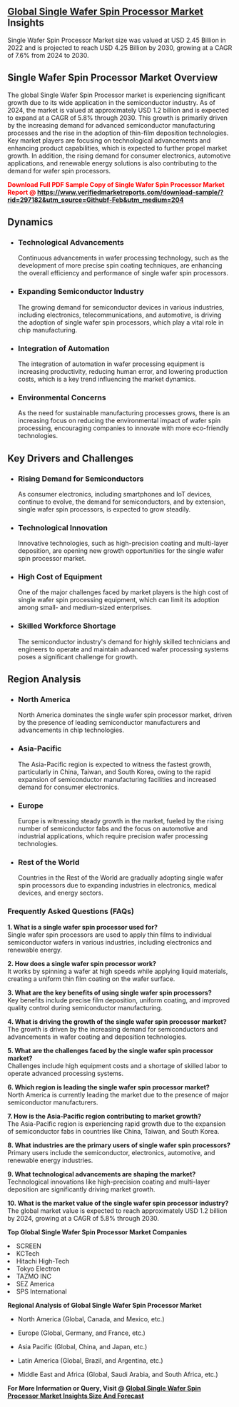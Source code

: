 <h2><a href="https://www.verifiedmarketreports.com/download-sample/?rid=297182&amp;utm_source=Githubf&amp;utm_medium=204" target="_blank">Global Single Wafer Spin Processor Market</a> Insights</h2><p>Single Wafer Spin Processor Market size was valued at USD 2.45 Billion in 2022 and is projected to reach USD 4.25 Billion by 2030, growing at a CAGR of 7.6% from 2024 to 2030.</p><p> <h2>Single Wafer Spin Processor Market Overview</h2> <p>The global Single Wafer Spin Processor market is experiencing significant growth due to its wide application in the semiconductor industry. As of 2024, the market is valued at approximately USD 1.2 billion and is expected to expand at a CAGR of 5.8% through 2030. This growth is primarily driven by the increasing demand for advanced semiconductor manufacturing processes and the rise in the adoption of thin-film deposition technologies. Key market players are focusing on technological advancements and enhancing product capabilities, which is expected to further propel market growth. In addition, the rising demand for consumer electronics, automotive applications, and renewable energy solutions is also contributing to the demand for wafer spin processors.</p> <p><strong><p><span class=""><span style="color: #ff0000;"><strong>Download Full PDF Sample Copy of Single Wafer Spin Processor Market Report</strong> @ </span><a href="https://www.verifiedmarketreports.com/download-sample/?rid=297182&amp;utm_source=Githubf-Feb&amp;utm_medium=204" target="_blank">https://www.verifiedmarketreports.com/download-sample/?rid=297182&amp;utm_source=Githubf-Feb&amp;utm_medium=204</a></span></p></strong></p> <h2>Dynamics</h2> <ul> <li><h3>Technological Advancements</h3><p>Continuous advancements in wafer processing technology, such as the development of more precise spin coating techniques, are enhancing the overall efficiency and performance of single wafer spin processors.</p></li> <li><h3>Expanding Semiconductor Industry</h3><p>The growing demand for semiconductor devices in various industries, including electronics, telecommunications, and automotive, is driving the adoption of single wafer spin processors, which play a vital role in chip manufacturing.</p></li> <li><h3>Integration of Automation</h3><p>The integration of automation in wafer processing equipment is increasing productivity, reducing human error, and lowering production costs, which is a key trend influencing the market dynamics.</p></li> <li><h3>Environmental Concerns</h3><p>As the need for sustainable manufacturing processes grows, there is an increasing focus on reducing the environmental impact of wafer spin processing, encouraging companies to innovate with more eco-friendly technologies.</p></li> </ul> <h2>Key Drivers and Challenges</h2> <ul> <li><h3>Rising Demand for Semiconductors</h3><p>As consumer electronics, including smartphones and IoT devices, continue to evolve, the demand for semiconductors, and by extension, single wafer spin processors, is expected to grow steadily.</p></li> <li><h3>Technological Innovation</h3><p>Innovative technologies, such as high-precision coating and multi-layer deposition, are opening new growth opportunities for the single wafer spin processor market.</p></li> <li><h3>High Cost of Equipment</h3><p>One of the major challenges faced by market players is the high cost of single wafer spin processing equipment, which can limit its adoption among small- and medium-sized enterprises.</p></li> <li><h3>Skilled Workforce Shortage</h3><p>The semiconductor industry's demand for highly skilled technicians and engineers to operate and maintain advanced wafer processing systems poses a significant challenge for growth.</p></li> </ul> <h2>Region Analysis</h2> <ul> <li><h3>North America</h3><p>North America dominates the single wafer spin processor market, driven by the presence of leading semiconductor manufacturers and advancements in chip technologies.</p></li> <li><h3>Asia-Pacific</h3><p>The Asia-Pacific region is expected to witness the fastest growth, particularly in China, Taiwan, and South Korea, owing to the rapid expansion of semiconductor manufacturing facilities and increased demand for consumer electronics.</p></li> <li><h3>Europe</h3><p>Europe is witnessing steady growth in the market, fueled by the rising number of semiconductor fabs and the focus on automotive and industrial applications, which require precision wafer processing technologies.</p></li> <li><h3>Rest of the World</h3><p>Countries in the Rest of the World are gradually adopting single wafer spin processors due to expanding industries in electronics, medical devices, and energy sectors.</p></li> </ul> <h3>Frequently Asked Questions (FAQs)</h3> <p><strong>1. What is a single wafer spin processor used for?</strong><br>Single wafer spin processors are used to apply thin films to individual semiconductor wafers in various industries, including electronics and renewable energy.</p> <p><strong>2. How does a single wafer spin processor work?</strong><br>It works by spinning a wafer at high speeds while applying liquid materials, creating a uniform thin film coating on the wafer surface.</p> <p><strong>3. What are the key benefits of using single wafer spin processors?</strong><br>Key benefits include precise film deposition, uniform coating, and improved quality control during semiconductor manufacturing.</p> <p><strong>4. What is driving the growth of the single wafer spin processor market?</strong><br>The growth is driven by the increasing demand for semiconductors and advancements in wafer coating and deposition technologies.</p> <p><strong>5. What are the challenges faced by the single wafer spin processor market?</strong><br>Challenges include high equipment costs and a shortage of skilled labor to operate advanced processing systems.</p> <p><strong>6. Which region is leading the single wafer spin processor market?</strong><br>North America is currently leading the market due to the presence of major semiconductor manufacturers.</p> <p><strong>7. How is the Asia-Pacific region contributing to market growth?</strong><br>The Asia-Pacific region is experiencing rapid growth due to the expansion of semiconductor fabs in countries like China, Taiwan, and South Korea.</p> <p><strong>8. What industries are the primary users of single wafer spin processors?</strong><br>Primary users include the semiconductor, electronics, automotive, and renewable energy industries.</p> <p><strong>9. What technological advancements are shaping the market?</strong><br>Technological innovations like high-precision coating and multi-layer deposition are significantly driving market growth.</p> <p><strong>10. What is the market value of the single wafer spin processor industry?</strong><br>The global market value is expected to reach approximately USD 1.2 billion by 2024, growing at a CAGR of 5.8% through 2030.</p> </p><p><strong>Top Global Single Wafer Spin Processor Market Companies</strong></p><div data-test-id=""><p><li>SCREEN</li><li> KCTech</li><li> Hitachi High-Tech</li><li> Tokyo Electron</li><li> TAZMO INC</li><li> SEZ America</li><li> SPS International</li></p><div><strong>Regional Analysis of&nbsp;Global Single Wafer Spin Processor Market</strong></div><ul><li dir="ltr"><p dir="ltr">North America&nbsp;(Global, Canada, and Mexico, etc.)</p></li><li dir="ltr"><p dir="ltr">Europe (Global, Germany, and France, etc.)</p></li><li dir="ltr"><p dir="ltr">Asia Pacific&nbsp;(Global, China, and Japan, etc.)</p></li><li dir="ltr"><p dir="ltr">Latin America&nbsp;(Global, Brazil, and Argentina, etc.)</p></li><li dir="ltr">Middle East and Africa&nbsp;(Global, Saudi Arabia, and South Africa, etc.)</li></ul><p><strong>For More Information or Query, Visit @&nbsp;</strong><strong><a href="https://www.verifiedmarketreports.com/product/single-wafer-spin-processor-market/?utm_source=Githubf&amp;utm_medium=204" target="_blank">Global Single Wafer Spin Processor Market Insights Size And Forecast</a></strong></p></div>
